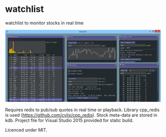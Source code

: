 # watchlist
watchlist to monitor stocks in real time

![<watchlist image>](https://github.com/mfitsilis/watchlist/blob/master/img/watchlist.png)

Requires redis to pub/sub quotes in real time or playback. Library cpp_redis
is used (https://github.com/cylix/cpp_redis). Stock meta-data are stored in kdb.
Project file for Visual Studio 2015 provided for static build.

Licenced under MIT.